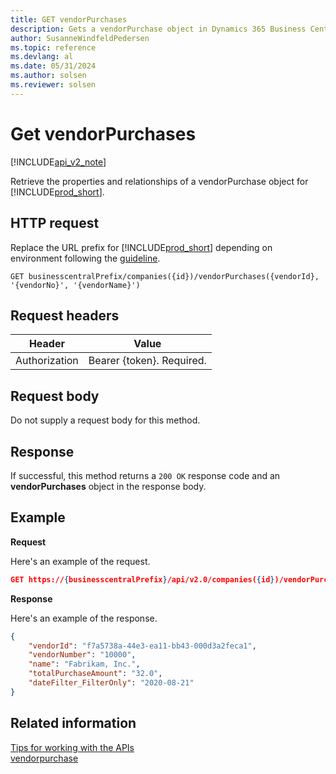 ```yaml
---
title: GET vendorPurchases  
description: Gets a vendorPurchase object in Dynamics 365 Business Central.
author: SusanneWindfeldPedersen
ms.topic: reference
ms.devlang: al
ms.date: 05/31/2024
ms.author: solsen
ms.reviewer: solsen
---
```


# Get vendorPurchases

[!INCLUDE[api_v2_note](../../../includes/api_v2_note.md)]

Retrieve the properties and relationships of a vendorPurchase object for [!INCLUDE[prod_short](../../../includes/prod_short.md)]. 


## HTTP request
Replace the URL prefix for [!INCLUDE[prod_short](../../../includes/prod_short.md)] depending on environment following the [guideline](../../v2.0/endpoints-apis-for-dynamics.md).
```
GET businesscentralPrefix/companies({id})/vendorPurchases({vendorId}, '{vendorNo}', '{vendorName}')
```

## Request headers

|Header|Value|
|------|-----|
|Authorization  |Bearer {token}. Required. |

## Request body
Do not supply a request body for this method.

## Response
If successful, this method returns a ```200 OK``` response code and an **vendorPurchases** object in the response body.

## Example

**Request**

Here's an example of the request.
```json
GET https://{businesscentralPrefix}/api/v2.0/companies({id})/vendorPurchases({vendorId}, '{vendorNo}', '{vendorName}')
```

**Response**

Here's an example of the response. 

```json
{
    "vendorId": "f7a5738a-44e3-ea11-bb43-000d3a2feca1",
    "vendorNumber": "10000",
    "name": "Fabrikam, Inc.",
    "totalPurchaseAmount": "32.0",
    "dateFilter_FilterOnly": "2020-08-21"
}
```


## Related information
[Tips for working with the APIs](../../../developer/devenv-connect-apps-tips.md)    
[vendorpurchase](../resources/dynamics_vendorpurchase.md)    
